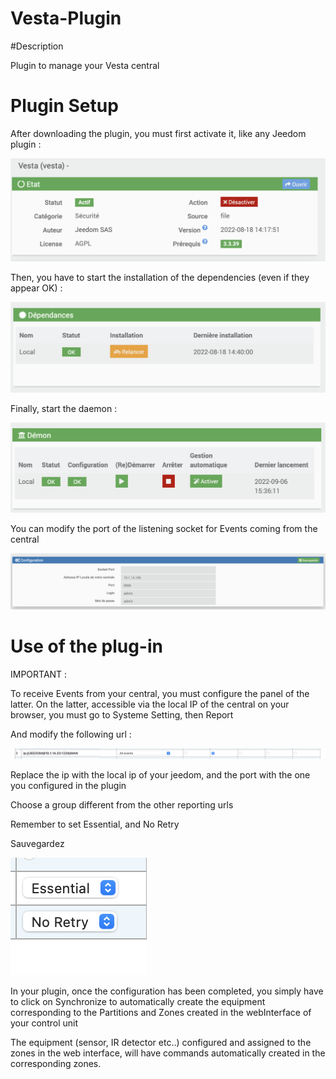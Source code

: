 # Vesta-Plugin

#Description

Plugin to manage your Vesta central



# Plugin Setup

After downloading the plugin, you must first activate it, like any Jeedom plugin :

![config](./images/vestaActiv.png)

Then, you have to start the installation of the dependencies (even if they appear OK) :

![dependances](./images/vestaDep.png)

Finally, start the daemon :

![demon](./images/vestaDemon.png)

You can modify the port of the listening socket for Events coming from the central

![socket](./images/vestaConfig.png)







# Use of the plug-in


IMPORTANT :

To receive Events from your central, you must configure the panel of the latter. 
On the latter, accessible via the local IP of the central on your browser, you must go to Systeme Setting, then Report


And modify the following url :

![urlpanel](./images/vestapanel.png)

Replace the ip with the local ip of your jeedom, and the port with the one you configured in the plugin

Choose a group different from the other reporting urls

Remember to set Essential, and No Retry

Sauvegardez

![essential](./images/vestapanel2.png)






In your plugin, once the configuration has been completed, you simply have to click on Synchronize to automatically create the equipment corresponding to the Partitions and Zones created in the webInterface of your control unit

The equipment (sensor, IR detector etc..) configured and assigned to the zones in the web interface, will have commands automatically created in the corresponding zones.